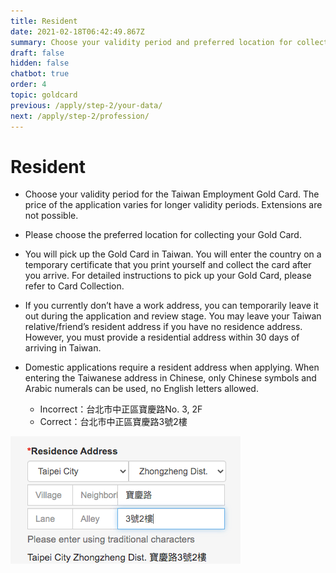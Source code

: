 ```yaml
---
title: Resident
date: 2021-02-18T06:42:49.867Z
summary: Choose your validity period and preferred location for collecting Gold Card
draft: false
hidden: false
chatbot: true
order: 4
topic: goldcard
previous: /apply/step-2/your-data/
next: /apply/step-2/profession/
---
```

# Resident

* Choose your validity period for the Taiwan Employment Gold Card. The price of the application varies for longer validity periods. Extensions are not possible.
* Please choose the preferred location for collecting your Gold Card.
* You will pick up the Gold Card in Taiwan. You will enter the country on a temporary certificate that you print yourself and collect the card after you arrive. For detailed instructions to pick up your Gold Card, please refer to Card Collection.
* If you currently don’t have a work address, you can temporarily leave it out during the application and review stage. You may leave your Taiwan relative/friend’s resident address if you have no residence address. However, you must provide a residential address within 30 days of arriving in Taiwan.
* Domestic applications require a resident address when applying. When entering the Taiwanese address in Chinese, only Chinese symbols and Arabic numerals can be used, no English letters allowed.

  * Incorrect：台北市中正區寶慶路No. 3, 2F
  * Correct：台北市中正區寶慶路3號2樓

![Address Format Showcase](/cms-uploads/地址格式.png "Address Format Showcase")